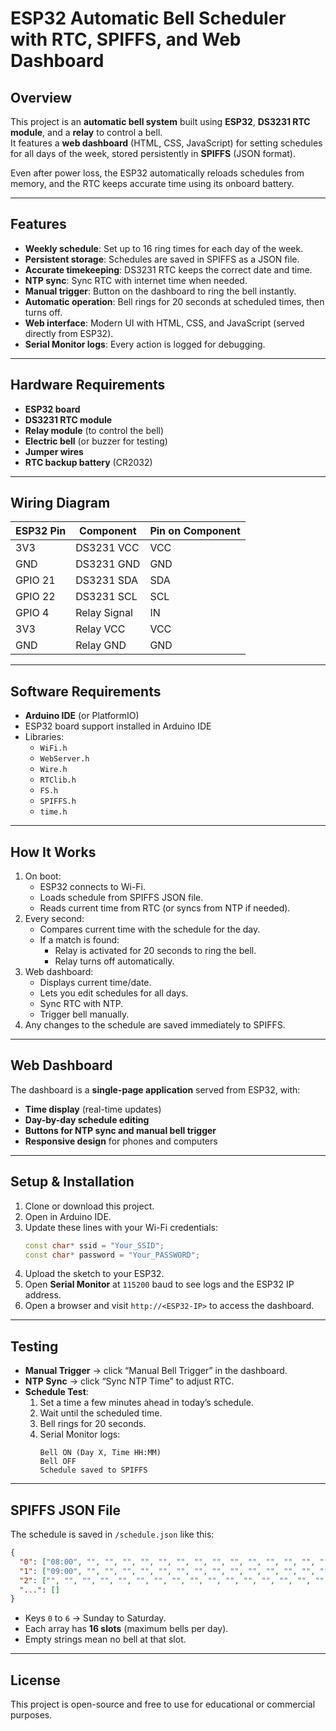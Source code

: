 
# ESP32 Automatic Bell Scheduler with RTC, SPIFFS, and Web Dashboard

##  Overview
This project is an **automatic bell system** built using **ESP32**, **DS3231 RTC module**, and a **relay** to control a bell.  
It features a **web dashboard** (HTML, CSS, JavaScript) for setting schedules for all days of the week, stored persistently in **SPIFFS** (JSON format).  

Even after power loss, the ESP32 automatically reloads schedules from memory, and the RTC keeps accurate time using its onboard battery.

---

##  Features
- **Weekly schedule**: Set up to 16 ring times for each day of the week.
- **Persistent storage**: Schedules are saved in SPIFFS as a JSON file.
- **Accurate timekeeping**: DS3231 RTC keeps the correct date and time.
- **NTP sync**: Sync RTC with internet time when needed.
- **Manual trigger**: Button on the dashboard to ring the bell instantly.
- **Automatic operation**: Bell rings for 20 seconds at scheduled times, then turns off.
- **Web interface**: Modern UI with HTML, CSS, and JavaScript (served directly from ESP32).
- **Serial Monitor logs**: Every action is logged for debugging.

---

##  Hardware Requirements
- **ESP32 board**
- **DS3231 RTC module**
- **Relay module** (to control the bell)
- **Electric bell** (or buzzer for testing)
- **Jumper wires**
- **RTC backup battery** (CR2032)

---

##  Wiring Diagram
| ESP32 Pin | Component      | Pin on Component |
|-----------|---------------|------------------|
| 3V3       | DS3231 VCC    | VCC              |
| GND       | DS3231 GND    | GND              |
| GPIO 21   | DS3231 SDA    | SDA              |
| GPIO 22   | DS3231 SCL    | SCL              |
| GPIO 4    | Relay Signal  | IN               |
| 3V3       | Relay VCC     | VCC              |
| GND       | Relay GND     | GND              |

---

##  Software Requirements
- **Arduino IDE** (or PlatformIO)
- ESP32 board support installed in Arduino IDE
- Libraries:
  - `WiFi.h`
  - `WebServer.h`
  - `Wire.h`
  - `RTClib.h`
  - `FS.h`
  - `SPIFFS.h`
  - `time.h`

---

##  How It Works
1. On boot:
   - ESP32 connects to Wi-Fi.
   - Loads schedule from SPIFFS JSON file.
   - Reads current time from RTC (or syncs from NTP if needed).
2. Every second:
   - Compares current time with the schedule for the day.
   - If a match is found:
     - Relay is activated for 20 seconds to ring the bell.
     - Relay turns off automatically.
3. Web dashboard:
   - Displays current time/date.
   - Lets you edit schedules for all days.
   - Sync RTC with NTP.
   - Trigger bell manually.
4. Any changes to the schedule are saved immediately to SPIFFS.

---

##  Web Dashboard
The dashboard is a **single-page application** served from ESP32, with:
- **Time display** (real-time updates)
- **Day-by-day schedule editing**
- **Buttons for NTP sync and manual bell trigger**
- **Responsive design** for phones and computers

---

##  Setup & Installation
1. Clone or download this project.
2. Open in Arduino IDE.
3. Update these lines with your Wi-Fi credentials:
   ```cpp
   const char* ssid = "Your_SSID";
   const char* password = "Your_PASSWORD";
   ```
4. Upload the sketch to your ESP32.
5. Open **Serial Monitor** at `115200` baud to see logs and the ESP32 IP address.
6. Open a browser and visit `http://<ESP32-IP>` to access the dashboard.

---

##  Testing
- **Manual Trigger** → click “Manual Bell Trigger” in the dashboard.
- **NTP Sync** → click “Sync NTP Time” to adjust RTC.
- **Schedule Test**:
  1. Set a time a few minutes ahead in today’s schedule.
  2. Wait until the scheduled time.
  3. Bell rings for 20 seconds.
  4. Serial Monitor logs:
     ```
     Bell ON (Day X, Time HH:MM)
     Bell OFF
     Schedule saved to SPIFFS
     ```

---

## SPIFFS JSON File
The schedule is saved in `/schedule.json` like this:
```json
{
  "0": ["08:00", "", "", "", "", "", "", "", "", "", "", "", "", "", "", ""],
  "1": ["09:00", "", "", "", "", "", "", "", "", "", "", "", "", "", "", ""],
  "2": ["", "", "", "", "", "", "", "", "", "", "", "", "", "", "", ""],
  "...": []
}
```
- Keys `0` to `6` → Sunday to Saturday.
- Each array has **16 slots** (maximum bells per day).
- Empty strings mean no bell at that slot.

---

## License
This project is open-source and free to use for educational or commercial purposes.
